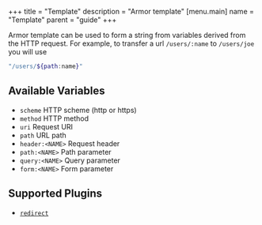 +++
title = "Template"
description = "Armor template"
[menu.main]
  name = "Template"
  parent = "guide"
+++

Armor template can be used to form a string from variables derived from the HTTP request.
For example, to transfer a url `/users/:name` to `/users/joe` you will use

```sh
"/users/${path:name}"
```

## Available Variables

- `scheme` HTTP scheme (http or https)
- `method` HTTP method
- `uri`	Request URI
- `path` URL path
- `header:<NAME>` Request header
- `path:<NAME>` Path parameter
- `query:<NAME>` Query parameter
- `form:<NAME>` Form parameter

## Supported Plugins

- [`redirect`](/plugin/redirect/#redirect)
